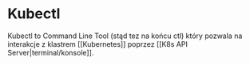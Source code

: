 # Kubectl

Kubectl to Command Line Tool (stąd tez na końcu ctl) który pozwala na interakcje z klastrem [[Kubernetes]] poprzez [[K8s API Server|terminal/konsole]].

 